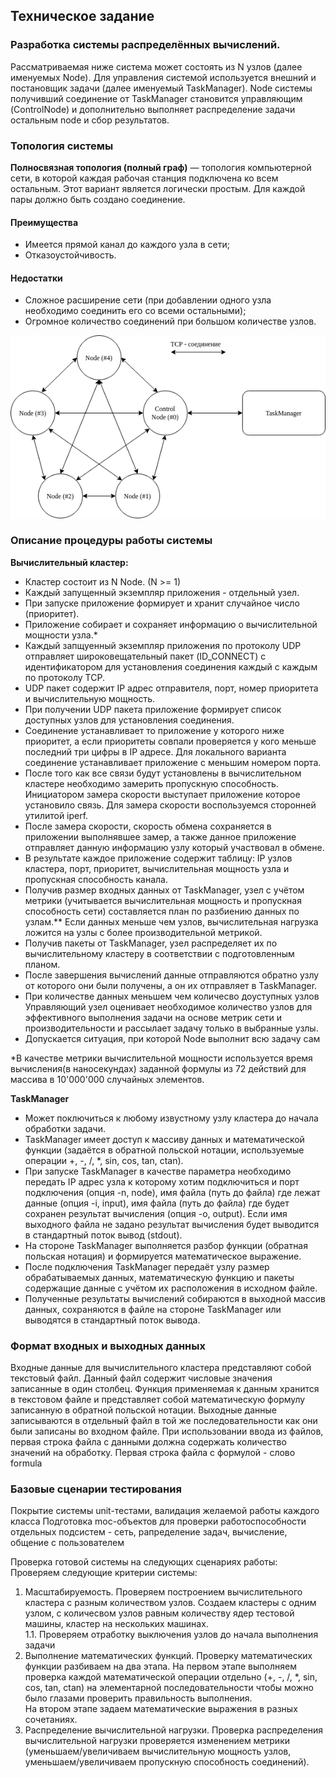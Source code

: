 ## Техническое задание
### Разработка системы распределённых вычислений. 
Рассматриваемая ниже система может состоять из N узлов (далее именуемых Node). Для управления системой используется внешний и постановщик задачи (далее именуемый TaskManager). Node системы получивший соединение от TaskManager становится управляющим (ControlNode) и дополнительно выполняет распределение задачи остальным node и сбор результатов.
### Топология системы
**Полносвязная топология (полный граф)** — топология компьютерной сети, в которой каждая рабочая станция подключена ко всем остальным. Этот вариант является логически простым. Для каждой пары должно быть создано соединение.

#### Преимущества
- Имеется прямой канал до каждого узла в сети;
- Отказоустойчивость.

#### Недостатки
- Сложное расширение сети (при добавлении одного узла необходимо соединить его со всеми остальными);
- Огромное количество соединений при большом количестве узлов.

![Alt text here](images/basic_structure.drawio.png)


### Описание процедуры работы системы
**Вычислительный кластер:**
- Кластер состоит из N Node. (N >= 1)
- Каждый запущенный экземпляр приложения - отдельный узел.
- При запуске приложение формирует и хранит случайное число (приоритет).
- Приложение собирает и сохраняет информацию о вычислительной мощности узла.*  
- Каждый запщуенный экземпляр приложения по протоколу UDP отправляет широковещательный пакет (ID_CONNECT) с идентификатором для установления соединения каждый с каждым по протоколу TCP.
- UDP пакет содержит IP адрес отправителя, порт, номер приоритета и вычислительную мощность.
- При получении UDP пакета приложение формирует список доступных узлов для установления соединения.
- Соединение устанавливает то приложение у которого ниже приоритет, а если приоритеты совпали проверяется у кого меньше последний три цифры в IP адресе. Для локального варианта соединение устанавливает приложение с меньшим номером порта.
- После того как все связи будут установлены в вычислительном кластере необходимо замерить пропускную способность. Инициатором замера скорости выступает приложение которое установило связь. Для замера скорости воспользуемся сторонней утилитой iperf.
- После замера скорости, скорость обмена сохраняется в приложении выполнявшее замер, а также данное приложение отправляет данную информацию узлу который участвовал в обмене.
- В результате каждое приложение содержит таблицу: IP узлов кластера, порт, приоритет, вычислительная мощность узла и пропускная способность канала.
- Получив размер входных данных от TaskManager, узел с учётом метрики (учитывается вычислительная мощность и пропускная способность сети) составляется план по разбиению данных по узлам.** Если данных меньше чем узлов, вычислительная нагрузка ложится на узлы с более производительной метрикой. 
- Получив пакеты от TaskManager, узел распределяет их по вычислительному кластеру в соответствии с подготовленным планом.
- После завершения вычислений данные отправляются обратно узлу от которого они были получены, а он их отправляет в TaskManager.
- При количестве данных меньшем чем количесво доуступных узлов Управляющий узел оценивает необходимое количество узлов для эффективного выполнения задачи на основе метрик сети и производительности и рассылает задачу только в выбранные узлы.
- Допускается ситуация, при которой Node выполнит всю задачу сам

*В качестве метрики вычислительной мощности используется время вычисления(в наносекундах) заданной формулы из 72 действий для массива в 10'000'000 случайных элементов.

**TaskManager**
- Может поключиться к любому извустному узлу кластера до начала обработки задачи.
- TaskManager имеет доступ к массиву данных и математической функции (задаётся в обратной польской нотации, используемые операции +, -, /, \*, sin, cos, tan, ctan).
- При запуске TaskManager в качестве параметра необходимо передать IP адрес узла к которому хотим подключиться и порт подключения (опция -n, node), имя файла (путь до файла) где лежат данные (опция -i, input), имя файла (путь до файла) где будет сохранен результат вычисления (опция -o, output). Если имя выходного файла не задано результат вычисления будет выводится в стандартный поток вывод (stdout).
- На стороне TaskManager выполняется разбор функции (обратная польская нотация) и формируется математическое выражение.
- После подключения TaskManager передаёт узлу размер обрабатываемых данных, математическую функцию и пакеты содержащие данные с учётом их расположения в исходном файле.
- Полученные результаты вычислений собираются в выходной массив данных, сохраняются в файле на стороне TaskManager или выводятся в стандартный поток вывода.



### Формат входных и выходных данных
Входные данные для вычислительного кластера представляют собой текстовый файл. Данный файл содержит числовые значения записанные в один столбец. Функция применяемая к данным хранится в текстовом файле и представляет собой математическую формулу записанную в обратной польской нотации.
Выходные данные записываются в отдельный файл в той же последовательности как они были записаны во входном файле.
При использовании ввода из файлов, первая строка файла с данными должна содержать количество значений на обработку. Первая строка файла с формулой - слово formula


### Базовые сценарии тестирования
Покрытие системы unit-тестами, валидация желаемой работы каждого класса
Подготовка moc-объектов для проверки работоспособности отдельных подсистем - сеть, рапределение задач, вычисление, общение с пользователем

Проверка готовой системы на следующих сценариях работы:
Проверяем следующие критерии системы:  
1. Масштабируемость. Проверяем построением вычислительного кластера с разным количеством узлов. Создаем кластеры с одним узлом, с количесвом узлов равным количеству ядер тестовой машины, кластер на нескольких машинах.  
1.1. Проверяем отработку выключения узлов до начала выполнения задачи
2. Выполнение математических функций. Проверку математических функции разбиваем на два этапа. На первом этапе выполняем проверка каждой математической операции отдельно (+, -, /, *, sin, cos, tan, ctan) на элементарной последовательности чтобы можно было глазами проверить правильность выполнения.  
На втором этапе задаем математические выражения в разных сочетаниях.  
3. Распределение вычислительной нагрузки. Проверка распределения вычислительной нагрузки проверяется изменением метрики (уменьшаем/увеличиваем вычислительную мощность узлов, уменьшаем/увеличиваем пропускную способность соединений).  
